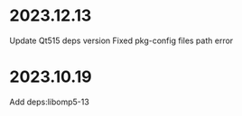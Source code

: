 # 2023.12.13
Update Qt515 deps version
Fixed pkg-config files path error

# 2023.10.19
Add deps:libomp5-13
